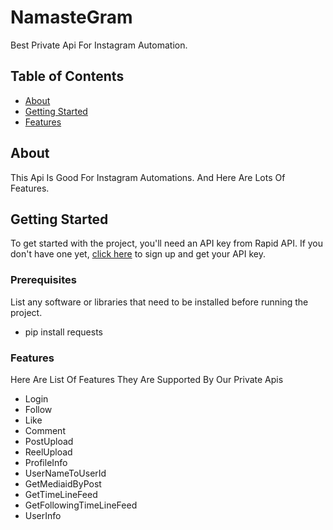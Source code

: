 # NamasteGram

Best Private Api For Instagram Automation.

## Table of Contents

- [About](#about)
- [Getting Started](#getting-started)
- [Features](#features)

## About

This Api Is Good For Instagram Automations. And Here Are Lots Of Features.

## Getting Started

To get started with the project, you'll need an API key from Rapid API. If you don't have one yet, [click here](https://rapidapi.com/NamasteProgrammer/api/namastegram/) to sign up and get your API key.

### Prerequisites

List any software or libraries that need to be installed before running the project.

- pip install requests

### Features

Here Are List Of Features They Are Supported By Our Private Apis

- Login
- Follow
- Like
- Comment
- PostUpload
- ReelUpload
- ProfileInfo
- UserNameToUserId
- GetMediaidByPost
- GetTimeLineFeed
- GetFollowingTimeLineFeed
- UserInfo
